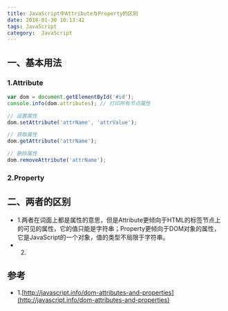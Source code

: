 ```yaml
---
title: JavaScript中Attribute与Property的区别
date: 2018-01-30 10:13:42
tags: JavaScript
category:  JavaScript
---
```

## 一、基本用法
### 1.Attribute
```javascript
var dom = document.getElementById('#id');
console.info(dom.attributes); // 打印所有节点属性

// 设置属性
dom.setAttribute('attrName', 'attrValue');

// 获取属性
dom.getAttribute('attrName');

// 删除属性
dom.removeAttribute('attrName');
```

### 2.Property

## 二、两者的区别
 - 1.两者在词面上都是属性的意思，但是Attribute更倾向于HTML的标签节点上的可见的属性，它的值只能是字符串；Property更倾向于DOM对象的属性，它是JavaScript的一个对象，值的类型不局限于字符串。
 - 2.

## 参考
 - 1.[http://javascript.info/dom-attributes-and-properties](http://javascript.info/dom-attributes-and-properties)
